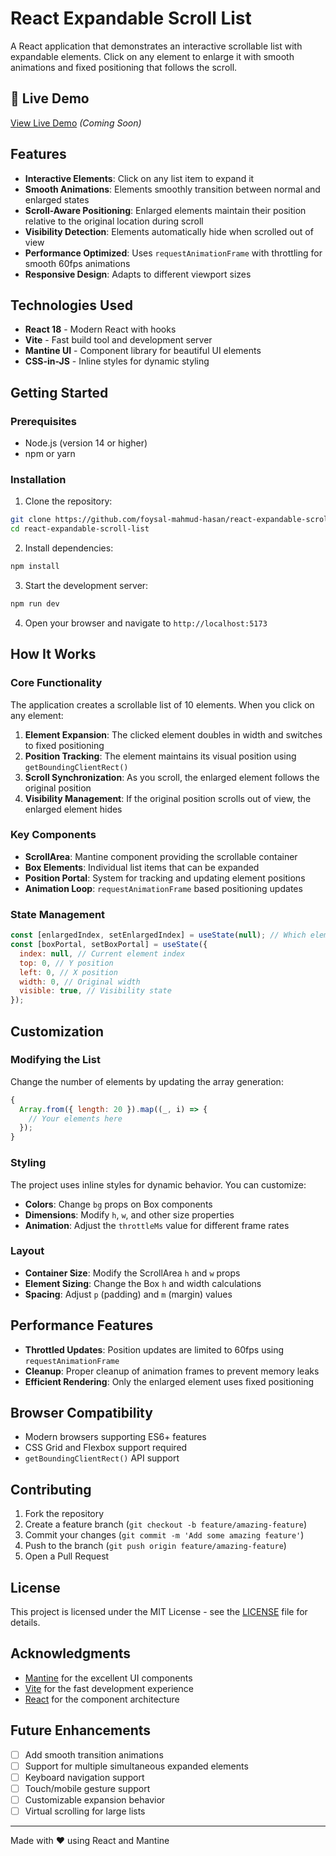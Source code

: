# React Expandable Scroll List

A React application that demonstrates an interactive scrollable list with expandable elements. Click on any element to enlarge it with smooth animations and fixed positioning that follows the scroll.

## 🚀 Live Demo

[View Live Demo](https://foysal-mahmud-hasan.github.io/react-expandable-scroll-list) *(Coming Soon)*

## Features

- **Interactive Elements**: Click on any list item to expand it
- **Smooth Animations**: Elements smoothly transition between normal and enlarged states
- **Scroll-Aware Positioning**: Enlarged elements maintain their position relative to the original location during scroll
- **Visibility Detection**: Elements automatically hide when scrolled out of view
- **Performance Optimized**: Uses `requestAnimationFrame` with throttling for smooth 60fps animations
- **Responsive Design**: Adapts to different viewport sizes

## Technologies Used

- **React 18** - Modern React with hooks
- **Vite** - Fast build tool and development server
- **Mantine UI** - Component library for beautiful UI elements
- **CSS-in-JS** - Inline styles for dynamic styling

## Getting Started

### Prerequisites

- Node.js (version 14 or higher)
- npm or yarn

### Installation

1. Clone the repository:

```bash
git clone https://github.com/foysal-mahmud-hasan/react-expandable-scroll-list.git
cd react-expandable-scroll-list
```

2. Install dependencies:

```bash
npm install
```

3. Start the development server:

```bash
npm run dev
```

4. Open your browser and navigate to `http://localhost:5173`

## How It Works

### Core Functionality

The application creates a scrollable list of 10 elements. When you click on any element:

1. **Element Expansion**: The clicked element doubles in width and switches to fixed positioning
2. **Position Tracking**: The element maintains its visual position using `getBoundingClientRect()`
3. **Scroll Synchronization**: As you scroll, the enlarged element follows the original position
4. **Visibility Management**: If the original position scrolls out of view, the enlarged element hides

### Key Components

- **ScrollArea**: Mantine component providing the scrollable container
- **Box Elements**: Individual list items that can be expanded
- **Position Portal**: System for tracking and updating element positions
- **Animation Loop**: `requestAnimationFrame` based positioning updates

### State Management

```javascript
const [enlargedIndex, setEnlargedIndex] = useState(null); // Which element is expanded
const [boxPortal, setBoxPortal] = useState({
  index: null, // Current element index
  top: 0, // Y position
  left: 0, // X position
  width: 0, // Original width
  visible: true, // Visibility state
});
```

## Customization

### Modifying the List

Change the number of elements by updating the array generation:

```javascript
{
  Array.from({ length: 20 }).map((_, i) => {
    // Your elements here
  });
}
```

### Styling

The project uses inline styles for dynamic behavior. You can customize:

- **Colors**: Change `bg` props on Box components
- **Dimensions**: Modify `h`, `w`, and other size properties
- **Animation**: Adjust the `throttleMs` value for different frame rates

### Layout

- **Container Size**: Modify the ScrollArea `h` and `w` props
- **Element Sizing**: Change the Box `h` and width calculations
- **Spacing**: Adjust `p` (padding) and `m` (margin) values

## Performance Features

- **Throttled Updates**: Position updates are limited to 60fps using `requestAnimationFrame`
- **Cleanup**: Proper cleanup of animation frames to prevent memory leaks
- **Efficient Rendering**: Only the enlarged element uses fixed positioning

## Browser Compatibility

- Modern browsers supporting ES6+ features
- CSS Grid and Flexbox support required
- `getBoundingClientRect()` API support

## Contributing

1. Fork the repository
2. Create a feature branch (`git checkout -b feature/amazing-feature`)
3. Commit your changes (`git commit -m 'Add some amazing feature'`)
4. Push to the branch (`git push origin feature/amazing-feature`)
5. Open a Pull Request

## License

This project is licensed under the MIT License - see the [LICENSE](LICENSE) file for details.

## Acknowledgments

- [Mantine](https://mantine.dev/) for the excellent UI components
- [Vite](https://vitejs.dev/) for the fast development experience
- [React](https://reactjs.org/) for the component architecture

## Future Enhancements

- [ ] Add smooth transition animations
- [ ] Support for multiple simultaneous expanded elements
- [ ] Keyboard navigation support
- [ ] Touch/mobile gesture support
- [ ] Customizable expansion behavior
- [ ] Virtual scrolling for large lists

---

Made with ❤️ using React and Mantine
